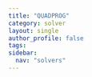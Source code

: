 ```yaml
---
title: "QUADPROG"
category: solver
layout: single
author_profile: false
tags: 
sidebar:
  nav: "solvers"
---
```

